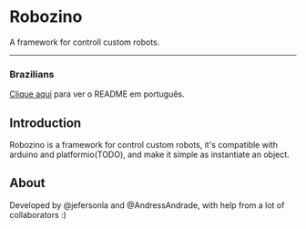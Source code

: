# Robozino

A framework for controll custom robots.

---

### Brazilians

[Clique aqui](LEIAME.md) para ver o README em português.

## Introduction

Robozino is a framework for control custom robots, it's compatible with 
arduino and platformio(TODO), and make it simple as instantiate an object.

## About

Developed by @jefersonla and @AndressAndrade, with help from a lot of 
collaborators :)
